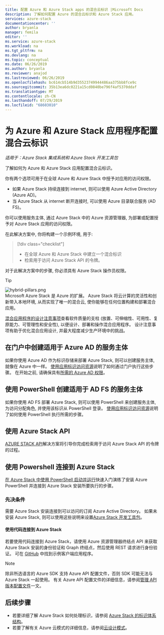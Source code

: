 ```yaml
---
title: 配置 Azure 和 Azure Stack apps 的混合云标识 |Microsoft Docs
description: 了解如何配置 Azure 的混合云标识和 Azure Stack 应用。
services: azure-stack
documentationcenter: ''
author: bryanla
manager: femila
editor: ''
ms.service: azure-stack
ms.workload: na
ms.tgt_pltfrm: na
ms.devlang: na
ms.topic: conceptual
ms.date: 06/26/2019
ms.author: bryanla
ms.reviewer: anajod
ms.lastreviewed: 06/26/2019
ms.openlocfilehash: bc614cb514b9d35523749944486aa375bb8fce9c
ms.sourcegitcommit: 35b13ea6dc0221a15cd0840be796f4af5370ddaf
ms.translationtype: MT
ms.contentlocale: zh-CN
ms.lasthandoff: 07/29/2019
ms.locfileid: "68603010"
---
```

# <a name="configure-hybrid-cloud-identity-for-azure-and-azure-stack-applications"></a>为 Azure 和 Azure Stack 应用程序配置混合云标识

*适用于：Azure Stack 集成系统和 Azure Stack 开发工具包*

了解如何为 Azure 和 Azure Stack 应用配置混合云标识。

你有两个选项可用于在全球 Azure 和 Azure Stack 中授予对应用的访问权限。

 * 如果 Azure Stack 持续连接到 internet, 则可以使用 Azure Active Directory (Azure AD)。
 * 当 Azure Stack 从 internet 断开连接时, 可以使用 Azure 目录联合服务 (AD FS)。

你可以使用服务主体, 通过 Azure Stack 中的 Azure 资源管理器, 为部署或配置授予对 Azure Stack 应用的访问权限。

在此解决方案中, 你将构建一个示例环境, 用于:

> [!div class="checklist"]
> - 在全球 Azure 和 Azure Stack 中建立一个混合标识
> - 检索用于访问 Azure Stack API 的令牌。

对于此解决方案中的步骤, 你必须具有 Azure Stack 操作员权限。

> [!Tip]  
> ![hybrid-pillars.png](./media/azure-stack-solution-cloud-burst/hybrid-pillars.png)  
> Microsoft Azure Stack 是 Azure 的扩展。 Azure Stack 将云计算的灵活性和创新带入本地环境, 从而实现了唯一的混合云, 使你能够在任何位置构建和部署混合应用。  
> 
> [混合应用程序的设计注意事项](azure-stack-edge-pattern-overview.md)查看软件质量的支柱 (放置、可伸缩性、可用性、复原能力、可管理性和安全性), 以便设计、部署和操作混合应用程序。 设计注意事项有助于优化混合应用设计, 并最大程度减少生产环境中的挑战。


## <a name="create-a-service-principal-for-azure-ad-in-the-portal"></a>在门户中创建适用于 Azure AD 的服务主体

如果你使用 Azure AD 作为标识存储来部署 Azure Stack, 则可以创建服务主体, 就像在 Azure 中一样。 [使用应用标识访问资源](../operator/azure-stack-create-service-principals.md#manage-an-azure-ad-service-principal)说明了如何通过门户执行这些步骤。 在开始之前, 请确保具有[所需的 Azure AD 权限](/azure/azure-resource-manager/resource-group-create-service-principal-portal#required-permissions)。

## <a name="create-a-service-principal-for-ad-fs-using-powershell"></a>使用 PowerShell 创建适用于 AD FS 的服务主体

如果你使用 AD FS 部署 Azure Stack, 则可以使用 PowerShell 来创建服务主体, 为访问分配角色, 并使用该标识从 PowerShell 登录。 [使用应用标识访问资源](../operator/azure-stack-create-service-principals.md#manage-an-ad-fs-service-principal)说明了如何使用 PowerShell 执行所需的步骤。

## <a name="using-the-azure-stack-api"></a>使用 Azure Stack API

[AZURE STACK API](azure-stack-rest-api-use.md)解决方案将引导你完成检索用于访问 Azure Stack API 的令牌的过程。

## <a name="connect-to-azure-stack-using-powershell"></a>使用 Powershell 连接到 Azure Stack

[在 Azure Stack 中使用 PowerShell 启动并运行](../operator/azure-stack-powershell-install.md)快速入门演练了安装 Azure PowerShell 并连接到 Azure Stack 安装所要执行的步骤。

### <a name="prerequisites"></a>先决条件

需要 Azure Stack 安装连接到可以访问的订阅 Azure Active Directory。 如果未安装 Azure Stack, 则可以使用这些说明来设置[Azure Stack 开发工具包](../asdk/asdk-install.md)。

#### <a name="connect-to-azure-stack-using-code"></a>使用代码连接到 Azure Stack

若要使用代码连接到 Azure Stack，请使用 Azure 资源管理器终结点 API 来获取 Azure Stack 安装的身份验证和 Graph 终结点，然后使用 REST 请求进行身份验证。 可在 [GitHub](https://github.com/shriramnat/HybridARMApplication) 中找到示例客户端应用程序。

>[!Note]
>除非所选语言的 Azure SDK 支持 Azure API 配置文件，否则 SDK 可能无法与 Azure Stack 一起使用。 有关 Azure API 配置文件的详细信息，请参阅[管理 API 版本配置文件](azure-stack-version-profiles.md)一文。

## <a name="next-steps"></a>后续步骤

 - 若要详细了解 Azure Stack 如何处理标识，请参阅 [Azure Stack 的标识体系结构](../operator/azure-stack-identity-architecture.md)。
 - 若要了解有关 Azure 云模式的详细信息，请参阅[云设计模式](https://docs.microsoft.com/azure/architecture/patterns)。
